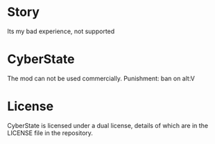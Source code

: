 # Story
Its my bad experience, not supported 

# CyberState
The mod can not be used commercially. Punishment: ban on alt:V

# License
CyberState is licensed under a dual license, details of which are in the LICENSE file in the repository.
